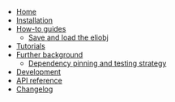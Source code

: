<!---
Navigation specification

See https://oprypin.github.io/mkdocs-literate-nav/
-->
- [Home](index.md)
- [Installation](installation.md)
- [How-to guides](how-to-guides/index.md)
    - [Save and load the eliobj](how-to-guides/save-and-load-eliobj.py)
- [Tutorials](tutorials/index.md)
- [Further background](further-background/index.md)
    - [Dependency pinning and testing strategy](further-background/dependency-pinning-and-testing.md)
- [Development](development.md)
- [API reference](api/elicito/)
- [Changelog](changelog.md)
